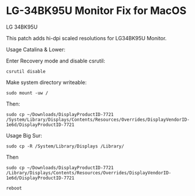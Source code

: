 # LG-34BK95U Monitor Fix for MacOS
LG 34BK95U

This patch adds hi-dpi scaled resolutions for LG34BK95U Monitor. 

Usage Catalina & Lower:

Enter Recovery mode and disable csrutil:

```
csrutil disable
```

Make system directory writeable:

```
sudo mount -uw /
```

Then:

```
sudo cp ~/Downloads/DisplayProductID-7721 /System/Library/Displays/Contents/Resources/Overrides/DisplayVendorID-1e6d/DisplayProductID-7721

```

Usage Big Sur:

```
sudo cp -R /System/Library/Displays /Library/
```

Then

```
sudo cp ~/Downloads/DisplayProductID-7721 /Library/Displays/Contents/Resources/Overrides/DisplayVendorID-1e6d/DisplayProductID-7721
```

```
reboot
```
